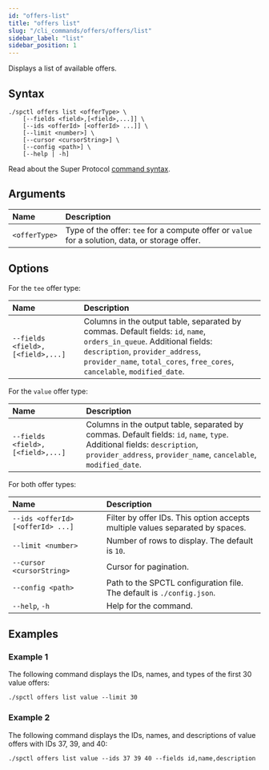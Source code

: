 ```yaml
---
id: "offers-list"
title: "offers list"
slug: "/cli_commands/offers/offers/list"
sidebar_label: "list"
sidebar_position: 1
---
```


Displays a list of available offers.

## Syntax

```
./spctl offers list <offerType> \
    [--fields <field>,[<field>,...]] \
    [--ids <offerId> [<offerId> ...]] \
    [--limit <number>] \
    [--cursor <cursorString>] \
    [--config <path>] \
    [--help | -h]
```

Read about the Super Protocol [command syntax](/developers/cli_commands#command-syntax).

## Arguments

| **Name** | **Description** |
| :- | :- |
| `<offerType>` | Type of the offer: `tee` for a compute offer or `value` for a solution, data, or storage offer. |

## Options

For the `tee` offer type:

| <div style={{width:265}}>**Name**</div> | **Description** |
| :- | :- |
| `--fields <field>,[<field>,...]` | Columns in the output table, separated by commas. Default fields: `id`, `name`, `orders_in_queue`. Additional fields: `description`, `provider_address`, `provider_name`, `total_cores`, `free_cores`, `cancelable`, `modified_date`. |

For the `value` offer type:

| <div style={{width:265}}>**Name**</div> | **Description** |
| :- | :- |
| `--fields <field>,[<field>,...]` | Columns in the output table, separated by commas. Default fields: `id`, `name`, `type`. Additional fields: `description`, `provider_address`, `provider_name`, `cancelable`, `modified_date`. |

For both offer types:

| <div style={{width:275}}>**Name**</div> | **Description** |
| :- | :- |
| `--ids <offerId> [<offerId> ...]` | Filter by offer IDs. This option accepts multiple values separated by spaces. |
| `--limit <number>` | Number of rows to display. The default is `10`. |
| `--cursor <cursorString>` | Cursor for pagination. |
| `--config <path>` | Path to the SPCTL configuration file. The default is `./config.json`. |
| `--help`, `-h` | Help for the command. |

## Examples

### Example 1

The following command displays the IDs, names, and types of the first 30 value offers:

```
./spctl offers list value --limit 30
```

### Example 2

The following command displays the IDs, names, and descriptions of value offers with IDs 37, 39, and 40:

```
./spctl offers list value --ids 37 39 40 --fields id,name,description
```